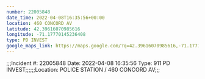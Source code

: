```yaml
---
number: 22005848
date_time: 2022-04-08T16:35:56+00:00
location: 460 CONCORD AV
latitude: 42.39616070985616
longitude: -71.17770145236408
type: PD INVEST
google_maps_link: https://maps.google.com/?q=42.39616070985616,-71.17770145236408
---
```


;;;Incident #: 22005848  Date: 2022-04-08 16:35:56   Type: 911 PD INVEST;;;;;;Location: POLICE STATION / 460 CONCORD AV;;;
